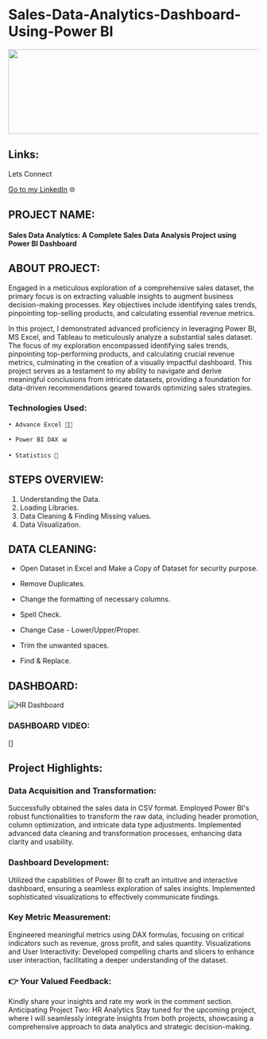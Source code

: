 # Sales-Data-Analytics-Dashboard-Using-Power BI

<p align="center">
  <img width="700" height="170" src="https://www.google.com/url?sa=i&url=https%3A%2F%2Fwww.freepik.com%2Fpremium-photo%2Fwords-sales-reports-is-written-gray-file-folder-documents_13877363.htm&psig=AOvVaw1nzrUmiGDDhsKhECVt17Zz&ust=1706008731841000&source=images&cd=vfe&opi=89978449&ved=0CBMQjRxqFwoTCNDzvfvv8IMDFQAAAAAdAAAAABAF">
</p>

## Links:
Lets Connect 

[Go to my LinkedIn](https://www.linkedin.com/in/nikhil-kori-31664a2a3/) 🌐

## PROJECT NAME:

#### Sales Data Analytics: A Complete Sales Data Analysis Project using Power BI Dashboard

## ABOUT PROJECT:

Engaged in a meticulous exploration of a comprehensive sales dataset, the primary focus is on extracting valuable insights to augment business decision-making processes. Key objectives include identifying sales trends, pinpointing top-selling products, and calculating essential revenue metrics.

In this project, I demonstrated advanced proficiency in leveraging Power BI, MS Excel, and Tableau to meticulously analyze a substantial sales dataset. The focus of my exploration encompassed identifying sales trends, pinpointing top-performing products, and calculating crucial revenue metrics, culminating in the creation of a visually impactful dashboard. This project serves as a testament to my ability to navigate and derive meaningful conclusions from intricate datasets, providing a foundation for data-driven recommendations geared towards optimizing sales strategies.

### Technologies Used:

    • Advance Excel 👨‍💻 

    • Power BI DAX 📊

    • Statistics 📜
    
## STEPS OVERVIEW:

1) Understanding the Data.
2) Loading Libraries.
3) Data Cleaning & Finding Missing values.
4) Data Visualization.

## DATA CLEANING:

   - Open Dataset in Excel and Make a Copy of Dataset for security purpose.

   - Remove Duplicates.

   - Change the formatting of necessary columns.

   - Spell Check.

   - Change Case - Lower/Upper/Proper.

   - Trim the unwanted spaces.

   - Find & Replace.


## DASHBOARD:

![HR Dashboard ]()

### DASHBOARD VIDEO:

[]

## Project Highlights:

### Data Acquisition and Transformation:
Successfully obtained the sales data in CSV format.
Employed Power BI's robust functionalities to transform the raw data, including header promotion, column optimization, and intricate data type adjustments.
Implemented advanced data cleaning and transformation processes, enhancing data clarity and usability.

### Dashboard Development:
Utilized the capabilities of Power BI to craft an intuitive and interactive dashboard, ensuring a seamless exploration of sales insights.
Implemented sophisticated visualizations to effectively communicate findings.

### Key Metric Measurement:
Engineered meaningful metrics using DAX formulas, focusing on critical indicators such as revenue, gross profit, and sales quantity.
Visualizations and User Interactivity:
Developed compelling charts and slicers to enhance user interaction, facilitating a deeper understanding of the dataset.

### 👉 Your Valued Feedback:
Kindly share your insights and rate my work in the comment section.
Anticipating Project Two: HR Analytics
Stay tuned for the upcoming project, where I will seamlessly integrate insights from both projects, showcasing a comprehensive approach to data analytics and strategic decision-making.
